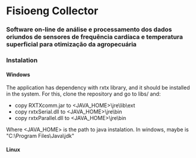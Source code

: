 # Fisioeng Collector
### Software on-line de análise e processamento dos dados oriundos de sensores de frequência cardíaca e temperatura superficial para otimização da agropecuária

### Instalation

#### Windows

The application has dependency with rxtx library, and it should be installed in the system. 
For this, clone the repository and go to libs/ and:

 * copy RXTXcomm.jar to <JAVA_HOME>\jre\lib\ext
 * copy rxtxSerial.dll to <JAVA_HOME>\jre\bin
 * copy rxtxParallel.dll to <JAVA_HOME>\jre\bin

Where <JAVA_HOME> is the path to java instalation. In windows, maybe is "C:\Program Files\Java\jdk<YOUR JAVA VERSION>"

#### Linux

